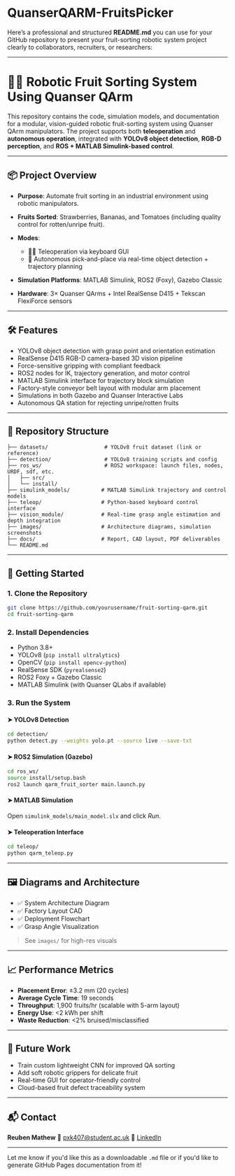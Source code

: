 # QuanserQARM-FruitsPicker
Here’s a professional and structured **README.md** you can use for your GitHub repository to present your fruit-sorting robotic system project clearly to collaborators, recruiters, or researchers:

---

# 🍓🍌 Robotic Fruit Sorting System Using Quanser QArm

This repository contains the code, simulation models, and documentation for a modular, vision-guided robotic fruit-sorting system using Quanser QArm manipulators. The project supports both **teleoperation** and **autonomous operation**, integrated with **YOLOv8 object detection**, **RGB-D perception**, and **ROS + MATLAB Simulink-based control**.

---

## 📦 Project Overview

* **Purpose**: Automate fruit sorting in an industrial environment using robotic manipulators.
* **Fruits Sorted**: Strawberries, Bananas, and Tomatoes (including quality control for rotten/unripe fruit).
* **Modes**:

  * 👨‍💻 Teleoperation via keyboard GUI
  * 🤖 Autonomous pick-and-place via real-time object detection + trajectory planning
* **Simulation Platforms**: MATLAB Simulink, ROS2 (Foxy), Gazebo Classic
* **Hardware**: 3× Quanser QArms + Intel RealSense D415 + Tekscan FlexiForce sensors

---

## 🛠️ Features

* YOLOv8 object detection with grasp point and orientation estimation
* RealSense D415 RGB-D camera-based 3D vision pipeline
* Force-sensitive gripping with compliant feedback
* ROS2 nodes for IK, trajectory generation, and motor control
* MATLAB Simulink interface for trajectory block simulation
* Factory-style conveyor belt layout with modular arm placement
* Simulations in both Gazebo and Quanser Interactive Labs
* Autonomous QA station for rejecting unripe/rotten fruits

---

## 📂 Repository Structure

```
├── datasets/                  # YOLOv8 fruit dataset (link or reference)
├── detection/                 # YOLOv8 training scripts and config
├── ros_ws/                    # ROS2 workspace: launch files, nodes, URDF, sdf, etc.
│   ├── src/
│   └── install/
├── simulink_models/          # MATLAB Simulink trajectory and control models
├── teleop/                   # Python-based keyboard control interface
├── vision_module/            # Real-time grasp angle estimation and depth integration
├── images/                   # Architecture diagrams, simulation screenshots
├── docs/                     # Report, CAD layout, PDF deliverables
└── README.md
```

---

## 🚀 Getting Started

### 1. Clone the Repository

```bash
git clone https://github.com/yourusername/fruit-sorting-qarm.git
cd fruit-sorting-qarm
```

### 2. Install Dependencies

* Python 3.8+
* YOLOv8 (`pip install ultralytics`)
* OpenCV (`pip install opencv-python`)
* RealSense SDK (`pyrealsense2`)
* ROS2 Foxy + Gazebo Classic
* MATLAB Simulink (with Quanser QLabs if available)

### 3. Run the System

#### ➤ YOLOv8 Detection

```bash
cd detection/
python detect.py --weights yolo.pt --source live --save-txt
```

#### ➤ ROS2 Simulation (Gazebo)

```bash
cd ros_ws/
source install/setup.bash
ros2 launch qarm_fruit_sorter main.launch.py
```

#### ➤ MATLAB Simulation

Open `simulink_models/main_model.slx` and click *Run*.

#### ➤ Teleoperation Interface

```bash
cd teleop/
python qarm_teleop.py
```

---

## 🖼️ Diagrams and Architecture

* ✅ System Architecture Diagram
* ✅ Factory Layout CAD
* ✅ Deployment Flowchart
* ✅ Grasp Angle Visualization

> See `images/` for high-res visuals

---

## 📈 Performance Metrics

* **Placement Error**: ±3.2 mm (20 cycles)
* **Average Cycle Time**: 19 seconds
* **Throughput**: 1,900 fruits/hr (scalable with 5-arm layout)
* **Energy Use**: <2 kWh per shift
* **Waste Reduction**: <2% bruised/misclassified

---


## 🧠 Future Work

* Train custom lightweight CNN for improved QA sorting
* Add soft robotic grippers for delicate fruit
* Real-time GUI for operator-friendly control
* Cloud-based fruit defect traceability system

---

## 📬 Contact

**Reuben Mathew**
📧 [pxk407@student.ac.uk](mailto:pxk407@student.bham.ac.uk)
🔗 [LinkedIn](https://www.linkedin.com/praveenkathirvel)

---

Let me know if you'd like this as a downloadable `.md` file or if you'd like to generate GitHub Pages documentation from it!
